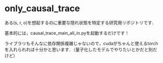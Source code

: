 # only_causal_trace

ある(s, r, o)を想起するのに重要な隠れ状態を特定する研究用リポジトリです．

基本的には，causal_trace_main_all_in.pyを起動するだけです！

ライブラリもそんなに依存関係複雑じゃないので，cudaがちゃんと使えるtorchを入れられれば十分かと思います．（量子化したモデルでやりたいとかだと別だけど）
